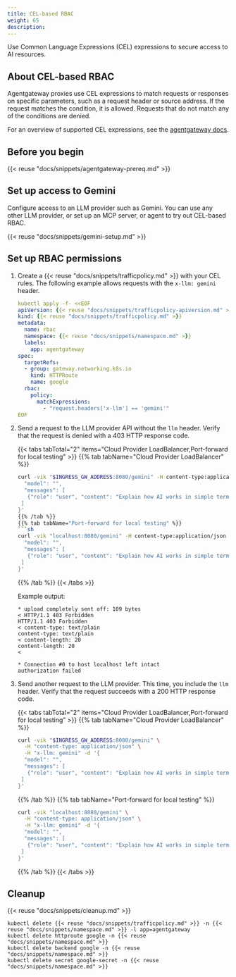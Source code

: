 ```yaml
---
title: CEL-based RBAC
weight: 65
description:
---
```


Use Common Language Expressions (CEL) expressions to secure access to AI resources. 

## About CEL-based RBAC

Agentgateway proxies use CEL expressions to match requests or responses on specific parameters, such as a request header or source address. If the request matches the condition, it is allowed. Requests that do not match any of the conditions are denied. 

For an overview of supported CEL expressions, see the [agentgateway docs](https://agentgateway.dev/docs/reference/cel/).

## Before you begin

{{< reuse "docs/snippets/agentgateway-prereq.md" >}}

## Set up access to Gemini

Configure access to an LLM provider such as Gemini. You can use any other LLM provider, or set up an MCP server, or agent to try out CEL-based RBAC.

{{< reuse "docs/snippets/gemini-setup.md" >}} 

## Set up RBAC permissions

1. Create a {{< reuse "docs/snippets/trafficpolicy.md" >}} with your CEL rules. The following example allows requests with the `x-llm: gemini` header.
   ```yaml
   kubectl apply -f- <<EOF
   apiVersion: {{< reuse "docs/snippets/trafficpolicy-apiversion.md" >}}
   kind: {{< reuse "docs/snippets/trafficpolicy.md" >}}
   metadata:
     name: rbac
     namespace: {{< reuse "docs/snippets/namespace.md" >}}
     labels:
       app: agentgateway
   spec:
     targetRefs:
     - group: gateway.networking.k8s.io
       kind: HTTPRoute
       name: google
     rbac:
       policy:
         matchExpressions:
           - "request.headers['x-llm'] == 'gemini'"
   EOF
   ```
   
2. Send a request to the LLM provider API without the `llm` header. Verify that the request is denied with a 403 HTTP response code. 

   {{< tabs tabTotal="2" items="Cloud Provider LoadBalancer,Port-forward for local testing" >}}
   {{% tab tabName="Cloud Provider LoadBalancer" %}}

   ````sh
   curl -vik "$INGRESS_GW_ADDRESS:8080/gemini" -H content-type:application/json  -d '{
     "model": "",
     "messages": [
      {"role": "user", "content": "Explain how AI works in simple terms."}
    ]
   }'
   {{% /tab %}}
   {{% tab tabName="Port-forward for local testing" %}}
   ```sh
   curl -vik "localhost:8080/gemini" -H content-type:application/json  -d '{
     "model": "",
     "messages": [
      {"role": "user", "content": "Explain how AI works in simple terms."}
    ]
   }'
   ````

   {{% /tab %}}
   {{< /tabs >}}
   
   Example output: 
   ```console{hl_lines=[11]}
   * upload completely sent off: 109 bytes
   < HTTP/1.1 403 Forbidden
   HTTP/1.1 403 Forbidden
   < content-type: text/plain
   content-type: text/plain
   < content-length: 20
   content-length: 20
   < 

   * Connection #0 to host localhost left intact
   authorization failed
   ```  
   
3. Send another request to the LLM provider. This time, you include the `llm` header. Verify that the request succeeds with a 200 HTTP response code. 

   {{< tabs tabTotal="2" items="Cloud Provider LoadBalancer,Port-forward for local testing" >}}
   {{% tab tabName="Cloud Provider LoadBalancer" %}}

   ```sh
   curl -vik "$INGRESS_GW_ADDRESS:8080/gemini" \
     -H "content-type: application/json" \
     -H "x-llm: gemini" -d '{
     "model": "",
     "messages": [
      {"role": "user", "content": "Explain how AI works in simple terms."}
    ]
   }'
   ```
   {{% /tab %}}
   {{% tab tabName="Port-forward for local testing" %}}
   ```sh
   curl -vik "localhost:8080/gemini" \
     -H "content-type: application/json" \
     -H "x-llm: gemini" -d '{
     "model": "",
     "messages": [
      {"role": "user", "content": "Explain how AI works in simple terms."}
    ]
   }'
   ````

   {{% /tab %}}
   {{< /tabs >}}
   

## Cleanup

{{< reuse "docs/snippets/cleanup.md" >}}

```shell
kubectl delete {{< reuse "docs/snippets/trafficpolicy.md" >}} -n {{< reuse "docs/snippets/namespace.md" >}} -l app=agentgateway
kubectl delete httproute google -n {{< reuse "docs/snippets/namespace.md" >}}
kubectl delete backend google -n {{< reuse "docs/snippets/namespace.md" >}}
kubectl delete secret google-secret -n {{< reuse "docs/snippets/namespace.md" >}}
```